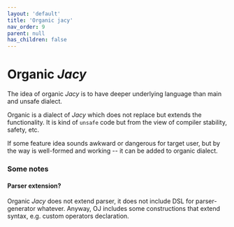 ```yaml
---
layout: 'default'
title: 'Organic jacy'
nav_order: 9
parent: null
has_children: false
---
```


# Organic _Jacy_

The idea of organic _Jacy_ is to have deeper underlying language than main and unsafe dialect.    

Organic is a dialect of _Jacy_ which does not replace but extends the functionality. 
It is kind of `unsafe` code but from the view of compiler stability, safety, etc.

If some feature idea sounds awkward or dangerous for target user, but by the way is well-formed and working -- it can be added to organic dialect.

### Some notes

#### Parser extension?

Organic _Jacy_ does not extend parser, it does not include DSL for parser-generator whatever. 
Anyway, OJ includes some constructions that extend syntax, e.g. custom operators declaration.
